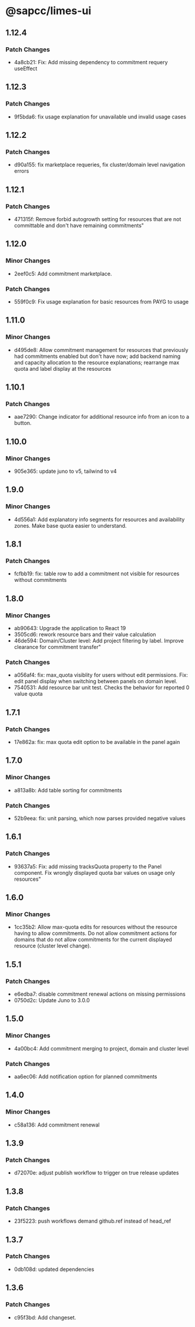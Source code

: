 # @sapcc/limes-ui

## 1.12.4

### Patch Changes

- 4a8cb21: Fix: Add missing dependency to commitment requery useEffect

## 1.12.3

### Patch Changes

- 9f5bda6: fix usage explanation for unavailable und invalid usage cases

## 1.12.2

### Patch Changes

- d90a155: fix marketplace requeries, fix cluster/domain level navigation errors

## 1.12.1

### Patch Changes

- 471315f: Remove forbid autogrowth setting for resources that are not committable and don't have remaining commitments"

## 1.12.0

### Minor Changes

- 2eef0c5: Add commitment marketplace.

### Patch Changes

- 559f0c9: Fix usage explanation for basic resources from PAYG to usage

## 1.11.0

### Minor Changes

- d495de8: Allow commitment management for resources that previously had commitments enabled but don't have now; add backend naming and capacity allocation to the resource explanations; rearrange max quota and label display at the resources

## 1.10.1

### Patch Changes

- aae7290: Change indicator for additional resource info from an icon to a button.

## 1.10.0

### Minor Changes

- 905e365: update juno to v5, tailwind to v4

## 1.9.0

### Minor Changes

- 4d556a1: Add explanatory info segments for resources and availability zones. Make base quota easier to understand.

## 1.8.1

### Patch Changes

- fcfbb19: fix: table row to add a commitment not visible for resources without commitments

## 1.8.0

### Minor Changes

- ab90643: Upgrade the application to React 19
- 3505cd6: rework resource bars and their value calculation
- 46de594: Domain/Cluster level: Add project filtering by label. Improve clearance for commitment transfer"

### Patch Changes

- a056af4: fix: max_quota visiblity for users without edit permissions. Fix: edit panel display when switching between panels on domain level.
- 7540531: Add resource bar unit test. Checks the behavior for reported 0 value quota

## 1.7.1

### Patch Changes

- 17e862a: fix: max quota edit option to be available in the panel again

## 1.7.0

### Minor Changes

- a813a8b: Add table sorting for commitments

### Patch Changes

- 52b9eea: fix: unit parsing, which now parses provided negative values

## 1.6.1

### Patch Changes

- 93637a5: Fix: add missing tracksQuota property to the Panel component. Fix wrongly displayed quota bar values on usage only resources"

## 1.6.0

### Minor Changes

- 1cc35b2: Allow max-quota edits for resources without the resource having to allow commitments. Do not allow commitment actions for domains that do not allow commitments for the current displayed resource (cluster level change).

## 1.5.1

### Patch Changes

- e6edba7: disable commitment renewal actions on missing permissions
- 0750d2c: Update Juno to 3.0.0

## 1.5.0

### Minor Changes

- 4a00bc4: Add commitment merging to project, domain and cluster level

### Patch Changes

- aa6ec06: Add notification option for planned commitments

## 1.4.0

### Minor Changes

- c58a136: Add commitment renewal

## 1.3.9

### Patch Changes

- d72070e: adjust publish workflow to trigger on true release updates

## 1.3.8

### Patch Changes

- 23f5223: push workflows demand github.ref instead of head_ref

## 1.3.7

### Patch Changes

- 0db108d: updated dependencies

## 1.3.6

### Patch Changes

- c95f3bd: Add changeset.
